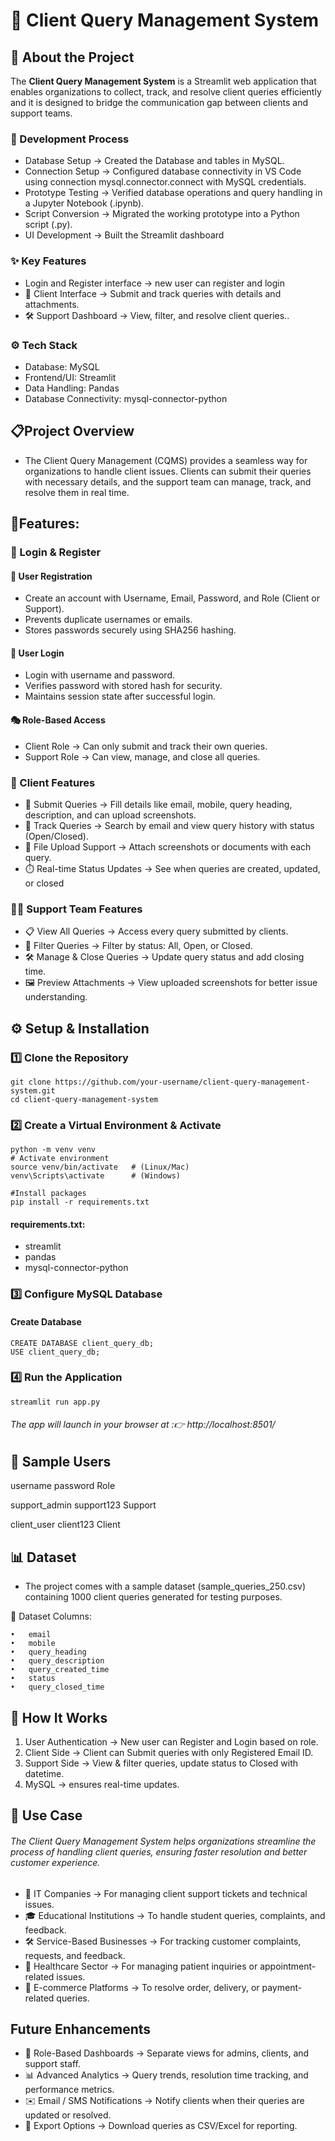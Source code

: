 # 💼 Client Query Management System 

## 📖 About the Project

The **Client Query Management System** is a Streamlit web application that enables organizations to collect, track, and resolve client queries efficiently and it is designed to bridge the communication gap between clients and support teams.

### 🔨 Development Process
* Database Setup → Created the Database and tables in MySQL.
* Connection Setup → Configured database connectivity in VS Code using connection mysql.connector.connect with MySQL credentials.
* Prototype Testing → Verified database operations and query handling in a Jupyter Notebook (.ipynb).
* Script Conversion → Migrated the working prototype into a Python script (.py).
* UI Development → Built the Streamlit dashboard 
### ✨ Key Features
* Login and Register interface → new user can register and login 
* 👤 Client Interface → Submit and track queries with details and attachments.
* 🛠️ Support Dashboard → View, filter, and resolve client queries..
### ⚙️ Tech Stack
* Database: MySQL
* Frontend/UI: Streamlit
* Data Handling: Pandas
* Database Connectivity:  mysql-connector-python

## 📋Project Overview
* The Client Query Management (CQMS) provides a seamless way for organizations to handle client issues. Clients can submit their queries with necessary details, and the support team can manage, track, and resolve them in real time.

## 🎯Features:
### 🔐 Login & Register 
#### 📝 User Registration
* Create an account with Username, Email, Password, and Role (Client or Support).
* Prevents duplicate usernames or emails.
* Stores passwords securely using SHA256 hashing.
#### 🔑 User Login
* Login with username and password.
* Verifies password with stored hash for security.
* Maintains session state after successful login.
#### 🎭 Role-Based Access
* Client Role → Can only submit and track their own queries.
* Support Role → Can view, manage, and close all queries.
### 👤 Client Features
* 📝 Submit Queries → Fill details like email, mobile, query heading, description, and can upload screenshots.
* 📂 Track Queries → Search by email and view query history with status (Open/Closed).
* 📸 File Upload Support → Attach screenshots or documents with each query.
* ⏱️ Real-time Status Updates → See when queries are created, updated, or closed
### 👨‍💻 Support Team Features
* 📋 View All Queries → Access every query submitted by clients.
* 🔎 Filter Queries → Filter by status: All, Open, or Closed.
* 🛠️ Manage & Close Queries → Update query status and add closing time.
* 🖼️ Preview Attachments → View uploaded screenshots for better issue understanding.
  
## ⚙️ Setup & Installation
### 1️⃣ Clone the Repository

```
git clone https://github.com/your-username/client-query-management-system.git
cd client-query-management-system
```
### 2️⃣ Create a Virtual Environment & Activate

```
python -m venv venv
# Activate environment
source venv/bin/activate   # (Linux/Mac)
venv\Scripts\activate      # (Windows)

#Install packages
pip install -r requirements.txt
```

#### requirements.txt:
* streamlit
* pandas
* mysql-connector-python

### 3️⃣ Configure MySQL Database 
#### Create Database


```
CREATE DATABASE client_query_db;
USE client_query_db;
```

### 4️⃣ Run the Application
```
streamlit run app.py
```
###### The app will launch in your browser at :👉 http://localhost:8501/

## 🔑 Sample Users
username	password	Role

support_admin	support123	Support

client_user	client123	Client

## 📊 Dataset
* The project comes with a sample dataset (sample_queries_250.csv) containing 1000 client queries generated for testing purposes.

📂 Dataset Columns:
```
•	email 
•	mobile 
•	query_heading 
•	query_description 
•	query_created_time 
•	status 
•	query_closed_time 
```

## 🔄 How It Works
1. User Authentication → New user can Register and Login based on role.
2.	Client Side → Client can Submit queries with only Registered Email ID.
3.	Support Side → View & filter queries, update status to Closed with datetime.
4.	MySQL → ensures real-time updates.

## 🎯 Use Case
###### The Client Query Management System helps organizations streamline the process of handling client queries, ensuring faster resolution and better customer experience.
* 🏢 IT Companies → For managing client support tickets and technical issues.
* 🎓 Educational Institutions → To handle student queries, complaints, and feedback.
* 🛠 Service-Based Businesses → For tracking customer complaints, requests, and feedback.
* 🏥 Healthcare Sector → For managing patient inquiries or appointment-related issues.
* 🛒 E-commerce Platforms → To resolve order, delivery, or payment-related queries.

## Future Enhancements
* 📌 Role-Based Dashboards → Separate views for admins, clients, and support staff.
* 📊 Advanced Analytics → Query trends, resolution time tracking, and performance metrics.
* ✉️ Email / SMS Notifications → Notify clients when their queries are updated or resolved.
* 📂 Export Options → Download queries as CSV/Excel for reporting.

